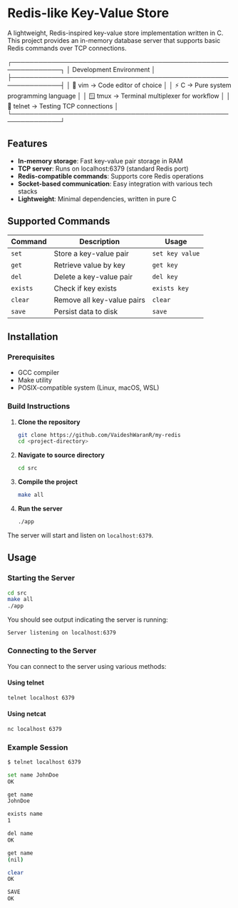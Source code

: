 # Redis-like Key-Value Store

A lightweight, Redis-inspired key-value store implementation written in C. This project provides an in-memory database server that supports basic Redis commands over TCP connections.

┌─────────────────────────────────────────────────────────────┐
│                    Development Environment                  │
├─────────────────────────────────────────────────────────────┤
│  📝 vim      →  Code editor of choice                       │
│  ⚡ C        →  Pure system programming language            │
│  🪟 tmux     →  Terminal multiplexer for workflow           │
│  🔌 telnet   →  Testing TCP connections                     │
└─────────────────────────────────────────────────────────────┘
## Features

- **In-memory storage**: Fast key-value pair storage in RAM
- **TCP server**: Runs on localhost:6379 (standard Redis port)
- **Redis-compatible commands**: Supports core Redis operations
- **Socket-based communication**: Easy integration with various tech stacks
- **Lightweight**: Minimal dependencies, written in pure C

## Supported Commands

| Command | Description | Usage |
|---------|-------------|-------|
| `set` | Store a key-value pair | `set key value` |
| `get` | Retrieve value by key | `get key` |
| `del` | Delete a key-value pair | `del key` |
| `exists` | Check if key exists | `exists key` |
| `clear` | Remove all key-value pairs | `clear` |
| `save` | Persist data to disk | `save` |

## Installation

### Prerequisites

- GCC compiler
- Make utility
- POSIX-compatible system (Linux, macOS, WSL)

### Build Instructions

1. **Clone the repository**
   ```bash
   git clone https://github.com/VaideshWaranR/my-redis
   cd <project-directory>
   ```

2. **Navigate to source directory**
   ```bash
   cd src
   ```

3. **Compile the project**
   ```bash
   make all
   ```

4. **Run the server**
   ```bash
   ./app
   ```

The server will start and listen on `localhost:6379`.

## Usage

### Starting the Server

```bash
cd src
make all
./app
```

You should see output indicating the server is running:
```
Server listening on localhost:6379
```

### Connecting to the Server

You can connect to the server using various methods:

#### Using telnet
```bash
telnet localhost 6379
```

#### Using netcat
```bash
nc localhost 6379
```

### Example Session

```bash
$ telnet localhost 6379

set name JohnDoe
OK

get name
JohnDoe

exists name
1

del name
OK

get name
(nil)

clear
OK

SAVE
OK
```

